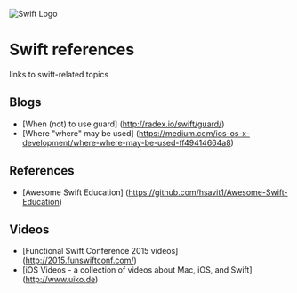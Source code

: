 ![Swift Logo](http://www.joomlavision.com/wp-content/uploads/2014/08/swift-apple-logo.jpg)
# Swift references
links to swift-related topics

## **Blogs**
- [When (not) to use guard] (http://radex.io/swift/guard/)
- [Where "where" may be used] (https://medium.com/ios-os-x-development/where-where-may-be-used-ff49414664a8)

## **References**
- [Awesome Swift Education] (https://github.com/hsavit1/Awesome-Swift-Education)

## **Videos**
- [Functional Swift Conference 2015 videos] (http://2015.funswiftconf.com/)
- [iOS Videos - a collection of videos about Mac, iOS, and Swift] (http://www.uiko.de)
